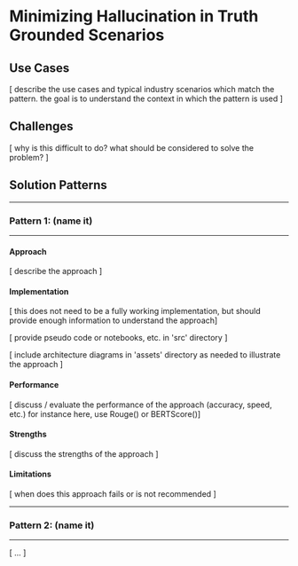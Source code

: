 # Minimizing Hallucination in Truth Grounded Scenarios

## Use Cases

[ describe the use cases and typical industry scenarios which match the pattern. the goal is to understand the context in which the pattern is used ]

## Challenges

[ why is this difficult to do? what should be considered to solve the problem? ]

## Solution Patterns

---
### Pattern 1: (name it)
---
#### Approach

[ describe the approach ]

#### Implementation

[ this does not need to be a fully working implementation, but should provide enough information to understand the approach]

[ provide pseudo code or notebooks, etc. in 'src' directory ]

[ include architecture diagrams in 'assets' directory as needed to illustrate the approach ]

#### Performance

[ discuss / evaluate the performance of the approach (accuracy, speed, etc.) for instance here, use Rouge() or BERTScore()]

#### Strengths

[ discuss the strengths of the approach ]

#### Limitations

[ when does this approach fails or is not recommended ]

---
### Pattern 2: (name it)
---
[ ... ]